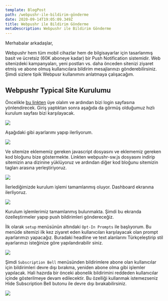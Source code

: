```yaml
---
template: BlogPost
path: /webpushr-ile-bildirim-gönderme
date: 2020-09-14T19:05:09.349Z
title: Webpushr ile Bildirim Gönderme
metaDescription: Webpushr ile Bildirim Gönderme
---
```

Merhabalar arkadaşlar, 

Webpushr hem tüm mobil cihazlar hem de bilgisayarlar için tasarlanmış basit ve ücretsiz (60K aboneye kadar) bir Push Notification sistemidir. Web sitenizdeki kampanyaları, yeni postları vs. daha önceden sitenizi ziyaret etmiş ve abone olmuş kullanıcılara bildirim mesajlarınızı gönderebilirsiniz. Şimdi sizlere tipik Webpusr kullanımını anlatmaya çalışacağım. 

## Webpushr Typical Site Kurulumu

Öncelikle [bu linkten](https://app.webpushr.com/signup) üye olalım ve ardından bizi login sayfasına yönlendirecek. Giriş yaptıktan sonra aşağıda da görmüş olduğumuz hızlı kurulum sayfası bizi karşılayacak.

![](/assets/webpushr-1.jpg)

Aşağıdaki gibi ayarlarımı yapıp ilerliyorum. 

![](/assets/webpushr-2.jpg)

Ve sitemize eklememiz gereken javascript dosyasını ve eklememiz gereken kod bloğunu bize göstermekte. Linkten webpushr-sw.js dosyasını indirip sitemizin ana dizinine yüklüyoruz ve ardından diğer kod bloğunu sitemizin <head></head> tagları arasına yerleştiriyoruz. 

![](/assets/webpushr-3.jpg)

İlerlediğimizde kurulum işlemi tamamlanmış oluyor. Dashboard ekranına ilerliyoruz. 

![](/assets/webpushr-4.jpg)

Kurulum işlemlerimiz tamamlanmış bulunmakta. Şimdi bu ekranda özelleştirmeler yapıp push bildirimleri göndereceğiz.

İlk olarak `setup` menüsünün altındaki `Opt-In Prompts` ile başlıyorum. Bu menüde sitemizi ilk kez ziyaret eden kullanıcıları karşılayacak olan prompt ayarlarımızı yapacağız. Buradaki headline ve text alanlarını Türkçeleştirip stil ayarlarınızı isteğinize göre yapılandırabilir siniz. 

![](/assets/webpushr-6.jpg)

Şimdi `Subscription Bell` menüsünden bildirimlere abone olan kullanıcılar için bildirimleri devre dışı bırakma, yeniden abone olma gibi işlemler yapılacak. Hali hazırda bir önceki abonelik bildirimini reddeden kullanıcılar içinde gösterilmeye devam edilecektir. Bu özelliği kullanmak istemezseniz Hide Subscription Bell butonu ile devre dışı bırakabilirsiniz. 

![](/assets/webpushr-7.png)
